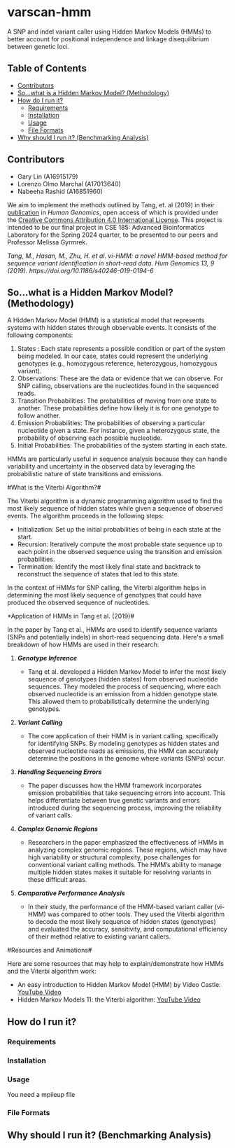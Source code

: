 # varscan-hmm

A SNP and indel variant caller using Hidden Markov Models (HMMs) to better account for positional independence and linkage disequilibrium between genetic loci.

## Table of Contents

- [Contributors](#contributors)
- [So...what is a Hidden Markov Model? (Methodology)](#sowhat-is-a-hidden-markov-model-methodology)
- [How do I run it?](#how-do-i-run-it)
  - [Requirements](#requirements)
  - [Installation](#installation)
  - [Usage](#usage)
  - [File Formats](#file-formats)
- [Why should I run it? (Benchmarking Analysis)](#why-should-i-run-it-benchmarking-analysis)

## Contributors

- Gary Lin (A16915179)
- Lorenzo Olmo Marchal (A17013640)
- Nabeeha Rashid (A16851960)

We aim to implement the methods outlined by Tang, et. al (2019) in their [publication](https://humgenomics.biomedcentral.com/articles/10.1186/s40246-019-0194-6) in *Human Genomics*, open access of which is provided under the [Creative Commons Attribution 4.0 International License](http://creativecommons.org/licenses/by/4.0/). This project is intended to be our final project in CSE 185: Advanced Bioinformatics Laboratory for the Spring 2024 quarter, to be presented to our peers and Professor Melissa Gyrmrek.

<cite>
Tang, M., Hasan, M., Zhu, H. et al. vi-HMM: a novel HMM-based method for sequence variant identification in short-read data. Hum Genomics 13, 9 (2019). https://doi.org/10.1186/s40246-019-0194-6
</cite>

## So...what is a Hidden Markov Model? (Methodology)

A Hidden Markov Model (HMM) is a statistical model that represents systems with hidden states through observable events. It consists of the following components:

1. States : Each state represents a possible condition or part of the system being modeled. In our case, states could represent the underlying genotypes (e.g., homozygous reference, heterozygous, homozygous variant).
2. Observations: These are the data or evidence that we can observe. For SNP calling, observations are the nucleotides found in the sequenced reads.
3. Transition Probabilities: The probabilities of moving from one state to another. These probabilities define how likely it is for one genotype to follow another.
4. Emission Probabilities: The probabilities of observing a particular nucleotide given a state. For instance, given a heterozygous state, the probability of observing each possible nucleotide.
5. Initial Probabilities: The probabilities of the system starting in each state.

HMMs are particularly useful in sequence analysis because they can handle variability and uncertainty in the observed data by leveraging the probabilistic nature of state transitions and emissions.

#What is the Viterbi Algorithm?#

The Viterbi algorithm is a dynamic programming algorithm used to find the most likely sequence of hidden states while given a sequence of observed events. The algorithm proceeds in the following steps:

- Initialization: Set up the initial probabilities of being in each state at the start.
- Recursion: Iteratively compute the most probable state sequence up to each point in the observed sequence using the transition and emission probabilities.
- Termination: Identify the most likely final state and backtrack to reconstruct the sequence of states that led to this state.

In the context of HMMs for SNP calling, the Viterbi algorithm helps in determining the most likely sequence of genotypes that could have produced the observed sequence of nucleotides.

*Application of HMMs in Tang et al. (2019)#

In the paper by Tang et al., HMMs are used to identify sequence variants (SNPs and potentially indels) in short-read sequencing data. Here's a small breakdown of how HMMs are used in their research:

1. ***Genotype Inference***
   - Tang et al. developed a Hidden Markov Model to infer the most likely sequence of genotypes (hidden states) from observed nucleotide sequences. They modeled the process of sequencing, where each observed nucleotide is an emission from a hidden genotype state. This allowed them to probabilistically determine the underlying genotypes.

2. ***Variant Calling***
   - The core application of their HMM is in variant calling, specifically for identifying SNPs. By modeling genotypes as hidden states and observed nucleotide reads as emissions, the HMM can accurately determine the positions in the genome where variants (SNPs) occur.

3. ***Handling Sequencing Errors***
   - The paper discusses how the HMM framework incorporates emission probabilities that take sequencing errors into account. This helps differentiate between true genetic variants and errors introduced during the sequencing process, improving the reliability of variant calls.

4. ***Complex Genomic Regions***
   - Researchers in the paper emphasized the effectiveness of HMMs in analyzing complex genomic regions. These regions, which may have high variability or structural complexity, pose challenges for conventional variant calling methods. The HMM’s ability to manage multiple hidden states makes it suitable for resolving variants in these difficult areas.

5. ***Comparative Performance Analysis***
   - In their study, the performance of the HMM-based variant caller (vi-HMM) was compared to other tools. They used the Viterbi algorithm to decode the most likely sequence of hidden states (genotypes) and evaluated the accuracy, sensitivity, and computational efficiency of their method relative to existing variant callers.

#Resources and Animations#

Here are some resources that may help to explain/demonstrate how HMMs and the Viterbi algorithm work:

- An easy introduction to Hidden Markov Model (HMM) by Video Castle: [YouTube Video](https://www.youtube.com/watch?v=YlL0YARYK-o)
- Hidden Markov Models 11: the Viterbi algorithm: [YouTube Video](https://www.youtube.com/watch?v=s9dU3sFeE40)



## How do I run it?

### Requirements

### Installation

### Usage

You need a mpileup file

### File Formats

## Why should I run it? (Benchmarking Analysis)
